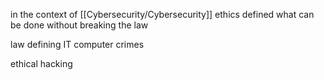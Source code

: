 in the context of [[Cybersecurity/Cybersecurity]] ethics defined what can be done without breaking the law

law defining IT
computer crimes

ethical hacking

